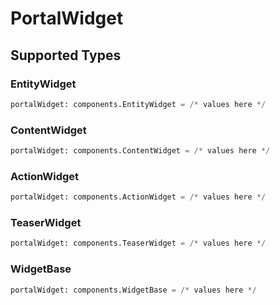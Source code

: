 # PortalWidget


## Supported Types

### EntityWidget

```python
portalWidget: components.EntityWidget = /* values here */
```

### ContentWidget

```python
portalWidget: components.ContentWidget = /* values here */
```

### ActionWidget

```python
portalWidget: components.ActionWidget = /* values here */
```

### TeaserWidget

```python
portalWidget: components.TeaserWidget = /* values here */
```

### WidgetBase

```python
portalWidget: components.WidgetBase = /* values here */
```

